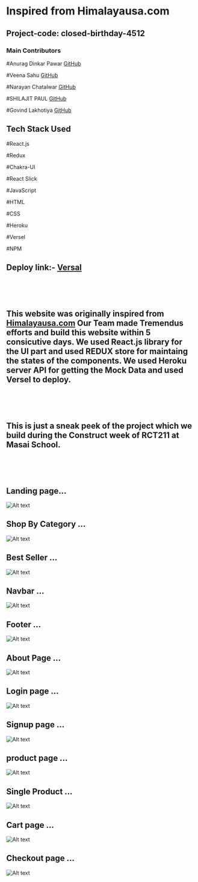 
# Inspired from Himalayausa.com

## Project-code: closed-birthday-4512



### Main Contributors

 

#Anurag Dinkar Pawar     <a href="https://github.com/AnuragPawar-132" > GitHub</a>

#Veena Sahu        <a href="https://github.com/veenasahu12" > GitHub</a>

#Narayan Chatalwar      <a href="https://github.com/Narayan-Chatalwar" > GitHub</a>

#SHILAJIT PAUL      <a href="https://github.com/iShilajit" > GitHub</a>

#Govind Lakhotiya    <a href="https://github.com/Govindlakhotiya" > GitHub</a>

## Tech Stack Used 

#React.js

#Redux

#Chakra-UI

#React Slick

#JavaScript

#HTML

#CSS

#Heroku

#Versel

#NPM

## Deploy link:- <a href="https://himalayausaclone.vercel.app/">Versal</a>

<br/>
<br/>
<br/>

## This website was originally inspired from <a href="https://himalayausa.com/">Himalayausa.com<a/> Our Team made Tremendus efforts and build this website within 5 consicutive days. We used React.js library for the UI part and used REDUX store for maintaing the states of the components. We used Heroku server  API for getting the Mock Data and used Versel to deploy.
 
 <br/>
<br/>
<br/>

 

## This is just a sneak peek of the project which we build during the Construct week of RCT211 at Masai School.
 
<br/>
<br/>
<br/>

## Landing page...

<img src="https://miro.medium.com/max/1400/1*BlIlkZsBJ_e4uMwsG0RYxg.png" alt="Alt text" title="">

## Shop By Category ...

<img src="https://miro.medium.com/max/1400/1*Vvkf0yALFI2qKvRergMo9Q.png" alt="Alt text" title="">


## Best Seller ...

<img src="https://miro.medium.com/max/1400/1*dlgpCmIOcjPKwVEasfy61A.png" alt="Alt text" title="">

## Navbar ...


<img src="https://miro.medium.com/max/1400/1*Wrz-lo1TWeYFItZd2BeSQA.png" alt="Alt text" title="">

## Footer ...



<img src="https://miro.medium.com/max/1400/1*3ErfbZO_EFxDyENVjrtU3A.png" alt="Alt text" title="">


## About Page ...


<img src="https://miro.medium.com/max/1400/1*PBhmF7TiM6ba4vo3W4GA4w.png" alt="Alt text" title="">

## Login page ...



<img src="https://miro.medium.com/max/1400/1*IpsgnzPLBPwUI4RnkAAVkg.png" alt="Alt text" title="">


## Signup page ...


<img src="https://miro.medium.com/max/1400/1*yQjK-yPdQjo2OYCPTiEUHg.png" alt="Alt text" title="">


## product page ...



<img src="https://miro.medium.com/max/1400/1*KITeZJ7FzXrLkKeXWuzbMg.png" alt="Alt text" title="">

## Single Product ...


<img src="https://miro.medium.com/max/1400/1*gY7WsRK0G_G5Tgc4LBICBQ.png" alt="Alt text" title="">


## Cart page ...

<img src="https://miro.medium.com/max/1400/1*S0Af6_KEusmEmOrwyJm5Ug.png" alt="Alt text" title="">

## Checkout page ...


<img src="https://miro.medium.com/max/1400/1*-vGjLefUSikN212nYjGY0w.png" alt="Alt text" title="">










